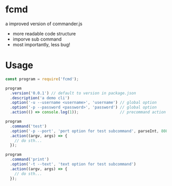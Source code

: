 # fcmd
a improved version of commander.js

- more readable code structure
- imporve sub command
- most importantly, less bug!

# Usage
```javascript
const program = require('fcmd');

program
  .version('0.0.1') // default to version in package.json
  .description('a demo cli')
  .option('-u --username <username>', 'username') // global option
  .option('-p --password <password>', 'password') // global option
  .action(() => console.log(1));                  // precommand action

program
  .command('test')
  .option('-p --port', 'port option for test subcommand', parseInt, 8080)
  .action((argv, args) => {
    // do sth...
  });

program
  .command('print')
  .option('-t --text', 'text option for test subcommand')
  .action((argv, args) => {
    // do sth...
  });
```